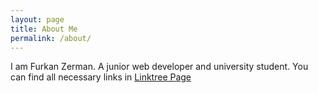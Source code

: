 ```yaml
---
layout: page
title: About Me
permalink: /about/
---
```


I am Furkan Zerman. A junior web developer and university student. You can find all necessary links in [Linktree Page](https://linktr.ee/stingydev)  

